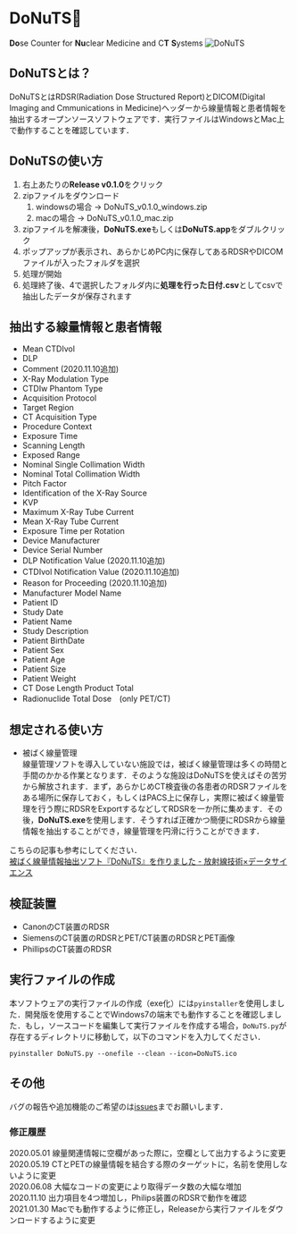 # DoNuTS🍩

**Do**se Counter for **Nu**clear Medicine and C**T** **S**ystems
![DoNuTS](https://user-images.githubusercontent.com/33772302/74533233-71119600-4f74-11ea-9348-e21f60da4957.png)

## DoNuTSとは？

DoNuTSとはRDSR(Radiation Dose Structured Report)とDICOM(Digital Imaging and Cmmunications in Medicine)ヘッダーから線量情報と患者情報を抽出するオープンソースソフトウェアです．実行ファイルはWindowsとMac上で動作することを確認しています．


## DoNuTSの使い方

1. 右上あたりの**Release v0.1.0**をクリック
2. zipファイルをダウンロード
    1. windowsの場合 → DoNuTS_v0.1.0_windows.zip
    2. macの場合 → DoNuTS_v0.1.0_mac.zip
3. zipファイルを解凍後，**DoNuTS.exe**もしくは**DoNuTS.app**をダブルクリック
4. ポップアップが表示され、あらかじめPC内に保存してあるRDSRやDICOMファイルが入ったフォルダを選択
5. 処理が開始
6. 処理終了後、4で選択したフォルダ内に**処理を行った日付.csv**としてcsvで抽出したデータが保存されます  

## 抽出する線量情報と患者情報

- Mean CTDIvol
- DLP
- Comment (2020.11.10追加)
- X-Ray Modulation Type
- CTDIw Phantom Type
- Acquisition Protocol
- Target Region
- CT Acquisition Type
- Procedure Context
- Exposure Time
- Scanning Length
- Exposed Range
- Nominal Single Collimation Width
- Nominal Total Collimation Width
- Pitch Factor
- Identification of the X-Ray Source
- KVP
- Maximum X-Ray Tube Current
- Mean X-Ray Tube Current
- Exposure Time per Rotation
- Device Manufacturer
- Device Serial Number
- DLP Notification Value (2020.11.10追加)
- CTDIvol Notification Value (2020.11.10追加)
- Reason for Proceeding (2020.11.10追加)
- Manufacturer Model Name
- Patient ID
- Study Date
- Patient Name
- Study Description
- Patient BirthDate
- Patient Sex
- Patient Age
- Patient Size
- Patient Weight
- CT Dose Length Product Total
- Radionuclide Total Dose　(only PET/CT)  

## 想定される使い方

- 被ばく線量管理  
線量管理ソフトを導入していない施設では，被ばく線量管理は多くの時間と手間のかかる作業となります．そのような施設はDoNuTSを使えばその苦労から解放されます．まず，あらかじめCT検査後の各患者のRDSRファイルをある場所に保存しておく，もしくはPACS上に保存し，実際に被ばく線量管理を行う際にRDSRをExportするなどしてRDSRを一か所に集めます．その後，**DoNuTS.exe**を使用します．そうすれば正確かつ簡便にRDSRから線量情報を抽出することができ，線量管理を円滑に行うことができます．  

こちらの記事も参考にしてください．  
[被ばく線量情報抽出ソフト『DoNuTS』を作りました - 放射線技術×データサイエンス](https://radmodel.hatenablog.com/entry/2020/04/07/175556)

## 検証装置

- CanonのCT装置のRDSR
- SiemensのCT装置のRDSRとPET/CT装置のRDSRとPET画像
- PhillipsのCT装置のRDSR

## 実行ファイルの作成

本ソフトウェアの実行ファイルの作成（exe化）には`pyinstaller`を使用しました．開発版を使用することでWindows7の端末でも動作することを確認しました．もし，ソースコードを編集して実行ファイルを作成する場合，`DoNuTS.py`が存在するディレクトリに移動して，以下のコマンドを入力してください．

```
pyinstaller DoNuTS.py --onefile --clean --icon=DoNuTS.ico
```

## その他

バグの報告や追加機能のご希望のは[issues](https://github.com/radmodel/DoNuTS/issues)までお願いします．

### 修正履歴

2020.05.01 線量関連情報に空欄があった際に，空欄として出力するように変更  
2020.05.19 CTとPETの線量情報を結合する際のターゲットに，名前を使用しないように変更  
2020.06.08 大幅なコードの変更により取得データ数の大幅な増加  
2020.11.10 出力項目を4つ増加し，Philips装置のRDSRで動作を確認  
2021.01.30 Macでも動作するように修正し，Releaseから実行ファイルをダウンロードするように変更
